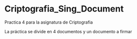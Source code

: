 # Criptografia_Sing_Document

Practica 4 para la asignatura de Criptografia

La práctica se divide en 4 documentos y un documento a firmar

